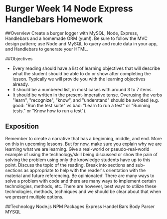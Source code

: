 # Burger Week 14 Node Express Handlebars Homework

##Overview 
 Create a burger logger with MySQL, Node, Express, Handlebars and a homemade ORM (yum!). Be sure to follow the MVC design pattern; use Node and MySQL to query and route data in your app, and Handlebars to generate your HTML.


##Objectives
* Every reading should have a list of learning objectives that will describe what the student should be able to do or show after completing the lesson. Typically we will provide you with the learning objectives already.
* It should be a numbered list, in most cases with around 3 to 7 items.
* It should be written in the present-imperative tense. Overusing the verbs "learn", "recognize", "know", and "understand" should be avoided (e.g. good: "Run the test suite" vs bad: "Learn to run a test" or "Running tests." or "Know how to run a test").

## Exposition
Remember to create a narrative that has a beginning, middle, and end. More on this in upcoming lessons.
But for now, make sure you explain why we are learning what we are learning. Give a real-world or pseudo-real-world example of using the technology/skill being discussed or show the pain of solving the problem using only the knowledge students have up to this point.
Discuss the topic of the reading. Break into sections and sub-sections as appropriate to help with the reader's orientation with the material and future referencing.
Be opinionated! There are many ways to solve a problem with code and there are many ways to implement certain technologies, methods, etc. There are however, best ways to utilize these technologies, methods, techniques and we should be clear about that when we present multiple options.



##Technology
Node.js
NPM Packages
    Express
    Handel Bars
    Body Parser
MYSQL



